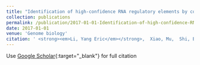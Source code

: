 ```yaml
---
title: "Identification of high-confidence RNA regulatory elements by combinatorial classification of RNA--protein binding sites"
collection: publications
permalink: /publication/2017-01-01-Identification-of-high-confidence-RNA-regulatory-elements-by-combinatorial-classification-of-RNA-protein-binding-sites
date: 2017-01-01
venue: 'Genome biology'
citation: ' <strong><em>Li, Yang Eric</em></strong>,  Xiao, Mu,  Shi, Binbin,  Yang, Yu-Cheng T,  Wang, Dong,  Wang, Fei,  Marcia, Marco,  Lu, Zhi John, &quot;Identification of high-confidence RNA regulatory elements by combinatorial classification of RNA--protein binding sites.&quot; <strong>Genome biology</strong>, 2017.'
---
```

Use [Google Scholar](https://scholar.google.com/scholar?q=Identification+of+high+confidence+RNA+regulatory+elements+by+combinatorial+classification+of+RNA++protein+binding+sites){:target="_blank"} for full citation
